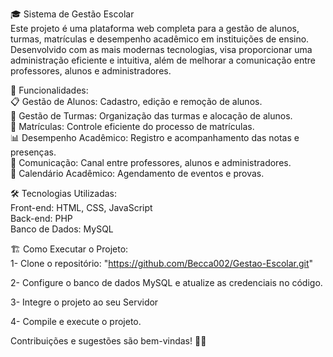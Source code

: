 🎓 Sistema de Gestão Escolar<br/>
Este projeto é uma plataforma web completa para a gestão de alunos, turmas, matrículas e desempenho acadêmico em instituições de ensino. Desenvolvido com as mais modernas tecnologias, visa proporcionar uma administração eficiente e intuitiva, além de melhorar a comunicação entre professores, alunos e administradores.

🚀 Funcionalidades: <br/>
📋 Gestão de Alunos: Cadastro, edição e remoção de alunos.<br/>
🏫 Gestão de Turmas: Organização das turmas e alocação de alunos.<br/>
📝 Matrículas: Controle eficiente do processo de matrículas.<br/>
📊 Desempenho Acadêmico: Registro e acompanhamento das notas e presenças.<br/>
📢 Comunicação: Canal entre professores, alunos e administradores.<br/>
📅 Calendário Acadêmico: Agendamento de eventos e provas.<br/>

🛠️ Tecnologias Utilizadas:<br/>
Front-end: HTML, CSS, JavaScript<br/>
Back-end: PHP<br/>
Banco de Dados: MySQL<br/>

🏗️ Como Executar o Projeto:<br/>
1- Clone o repositório:
"https://github.com/Becca002/Gestao-Escolar.git"

2- Configure o banco de dados MySQL e atualize as credenciais no código.

3- Integre o projeto ao seu Servidor

4- Compile e execute o projeto.

Contribuições e sugestões são bem-vindas! 🤝✨


 

